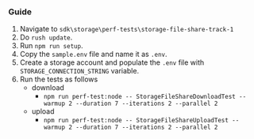 ### Guide

1. Navigate to `sdk\storage\perf-tests\storage-file-share-track-1`
2. Do `rush update`.
3. Run `npm run setup`.
4. Copy the `sample.env` file and name it as `.env`.
5. Create a storage account and populate the `.env` file with `STORAGE_CONNECTION_STRING` variable.
6. Run the tests as follows
   - download
     - `npm run perf-test:node -- StorageFileShareDownloadTest --warmup 2 --duration 7 --iterations 2 --parallel 2`
   - upload
     - `npm run perf-test:node -- StorageFileShareUploadTest --warmup 2 --duration 7 --iterations 2 --parallel 2`
